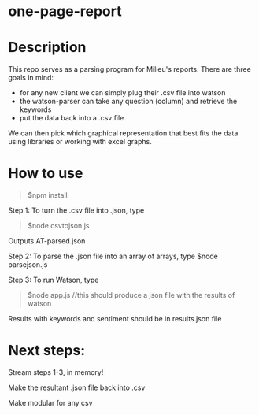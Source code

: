 # one-page-report

Description
===========

This repo serves as a parsing program for Milieu's reports. There are three goals in mind:

- for any new client we can simply plug their .csv file into watson
- the watson-parser can take any question (column) and retrieve the keywords
- put the data back into a .csv file

We can then pick which graphical representation that best fits the data using libraries or working with excel graphs.

How to use
=======
>$npm install

Step 1: To turn the .csv file into .json, type
>$node csvtojson.js

Outputs AT-parsed.json

Step 2: To parse the .json file into an array of arrays, type
$node parsejson.js

Step 3: To run Watson, type
>$node app.js //this should produce a json file with the results of watson

Results with keywords and sentiment should be in results.json file

Next steps:
===========

Stream steps 1-3, in memory!

Make the resultant .json file back into .csv

Make modular for any csv
